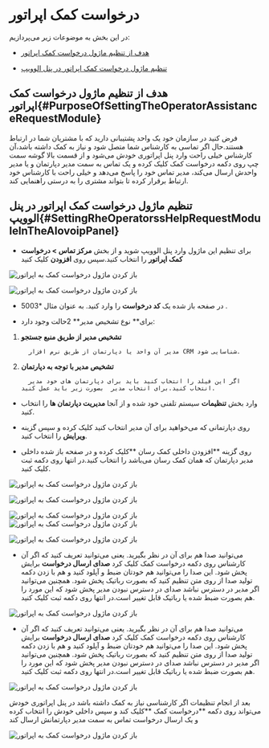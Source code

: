 # درخواست کمک اپراتور

در این بخش به موضوعات زیر می‌پردازیم:

-	[هدف از تنظیم ماژول درخواست کمک اپراتور ](#PurposeOfSettingTheOperatorAssistanceRequestModule)

-	[تنظیم ماژول درخواست کمک اپراتور در پنل الوویپ ](#SettingRheOperatorssHelpRequestModuleInTheAlovoipPanel)

## هدف از تنظیم ماژول درخواست کمک اپراتور{#PurposeOfSettingTheOperatorAssistanceRequestModule}

فرض کنید در سازمان خود  یک واحد پشتیبانی دارید که با مشتریان شما در ارتباط هستند.حال اگر تماسی به کارشناس شما متصل شود و نیاز به کمک داشته باشد،آن کارشناس خیلی راحت وارد پنل اپراتوری خودش می‌شود و از قسمت بالا گوشه سمت چپ روی دکمه درخواست  کمک کلیک کرده و یک تماس به سمت مدیر دپارتمان و یا مدیر واحدش ارسال می‌کند، مدیر تماس خود را پاسخ می‌دهد و خیلی راحت با کارشناس خود ارتباط برقرار کرده تا بتواند مشتری را به درستی راهنمایی کند.

## تنظیم ماژول درخواست کمک اپراتور در پنل الوویپ{#SettingRheOperatorssHelpRequestModuleInTheAlovoipPanel}

-	برای تنظیم این ماژول وارد پنل الوویپ شوید و از بخش **مرکز تماس > درخواست کمک اپراتور** را انتخاب کنید.سپس روی **افزودن** کلیک کنید

![باز کردن ماژول درخواست کمک به اپراتور](./Images/route-operator-help-1.png)

![باز کردن ماژول درخواست کمک به اپراتور](./Images/route-operator-help-2.png)


-	در صفحه باز شده یک **کد درخواست** را وارد کنید. به عنوان مثال *5003 .

-	برای** نوع تشخیص مدیر** 2حالت وجود دارد:

1.	**تشخیص مدیر از طریق منبع جستجو**

          مدیر آن واحد یا دپارتمان از طریق نرم افزار CRM شناسایی شود.

2.	**تشخیص مدیر با توجه به دپارتمان** 

          اگر این فیلد را انتخاب کنید باید برای دپارتمان های خود مدیر انتخاب کنید.برای انتخاب مدیر  بصورت زیر باید عمل کنید.

-	وارد بخش **تنظیمات** سیستم تلفنی خود شده و از آنجا **مدیریت دپارتمان ها** را انتخاب کنید.

-	روی دپارتمانی که می‌خواهید برای آن مدیر انتخاب کنید کلیک کرده و سپس گزینه **ویرایش** را انتخاب کنید.

-	روی گزینه **افزودن داخلی کمک رسان **کلیک کرده و در صفحه باز شده داخلی مدیر دپارتمان که همان کمک رسان می‌باشد را انتخاب کنید.در انتها روی دکمه ثبت کلیک کنید.


![باز کردن ماژول درخواست کمک به اپراتور](./Images/route-operator-help-3.png)

![باز کردن ماژول درخواست کمک به اپراتور](./Images/route-operator-help-4.png)

![باز کردن ماژول درخواست کمک به اپراتور](./Images/route-operator-help-6.png)
![باز کردن ماژول درخواست کمک به اپراتور](./Images/route-operator-help-7.png)

![باز کردن ماژول درخواست کمک به اپراتور](./Images/route-operator-help-8.png)

-	می‌توانید صدا هم برای آن در نظر بگیرید. یعنی می‌توانید تعریف کنید که اگر آن کارشناس روی دکمه درخواست کمک کلیک کرد **صدای ارسال درخواست** برایش پخش شود. این صدا را می‌توانید هم خودتان ضبط و آپلود کنید و هم  با زدن دکمه تولید صدا از روی متن تنظیم کنید که بصورت رباتیک پخش شود. همچنین می‌توانید اگر مدیر در دسترس نباشد صدای در دسترس نبودن مدیر پخش شود که این مورد را هم بصورت ضبط شده یا رباتیک قابل تغییر است.در انتها روی دکمه ثبت کلیک کنید.  

![باز کردن ماژول درخواست کمک به اپراتور](./Images/route-operator-help-9.png)

-	می‌توانید صدا هم برای آن در نظر بگیرید. یعنی می‌توانید تعریف کنید که اگر آن کارشناس روی دکمه درخواست کمک کلیک کرد **صدای ارسال درخواست** برایش پخش شود. این صدا را می‌توانید هم خودتان ضبط و آپلود کنید و هم  با زدن دکمه تولید صدا از روی متن تنظیم کنید که بصورت رباتیک پخش شود. همچنین می‌توانید اگر مدیر در دسترس نباشد صدای در دسترس نبودن مدیر پخش شود که این مورد را هم بصورت ضبط شده یا رباتیک قابل تغییر است.در انتها روی دکمه ثبت کلیک کنید.  

![باز کردن ماژول درخواست کمک به اپراتور](./Images/route-operator-help-10.png)

بعد از انجام تنظیمات اگر کارشناسی نیاز به کمک داشته باشد در پنل اپراتوری خودش می‌تواند روی دکمه **درخواست کمک **کلیک کند و  سپس داخلی خودش را انتخاب کرده و یک ارسال درخواست تماس به سمت مدیر دپارتمانش ارسال کند

![باز کردن ماژول درخواست کمک به اپراتور](./Images/route-operator-help10.png)